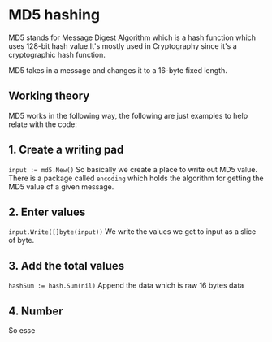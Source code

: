 # MD5 hashing

MD5 stands for Message Digest Algorithm which is a hash function which uses 128-bit hash value.It's mostly used in Cryptography since it's a cryptographic hash function.

MD5 takes in a message and changes it to a 16-byte fixed length.

## Working theory
MD5 works in the following way, the following are just examples to help relate with the code:

## 1. Create a writing pad
`input := md5.New()`
So basically we create a place to write out MD5 value. There is a package called `encoding` which holds the algorithm for getting the MD5 value of a given message.

## 2. Enter values
`input.Write([]byte(input))`
We write the values we get to input as a slice of byte.

## 3. Add the total values
`hashSum := hash.Sum(nil)`
Append the data which is raw 16 bytes data

## 4. Number
So esse